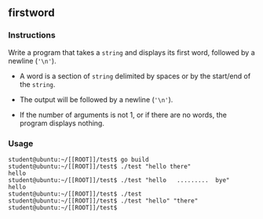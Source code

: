 ## firstword

### Instructions

Write a program that takes a `string` and displays its first word, followed by a newline (`'\n'`).

- A word is a section of `string` delimited by spaces or by the start/end of the `string`.

- The output will be followed by a newline (`'\n'`).

- If the number of arguments is not 1, or if there are no words, the program displays nothing.

### Usage

```console
student@ubuntu:~/[[ROOT]]/test$ go build
student@ubuntu:~/[[ROOT]]/test$ ./test "hello there"
hello
student@ubuntu:~/[[ROOT]]/test$ ./test "hello   .........  bye"
hello
student@ubuntu:~/[[ROOT]]/test$ ./test
student@ubuntu:~/[[ROOT]]/test$ ./test "hello" "there"
student@ubuntu:~/[[ROOT]]/test$
```
